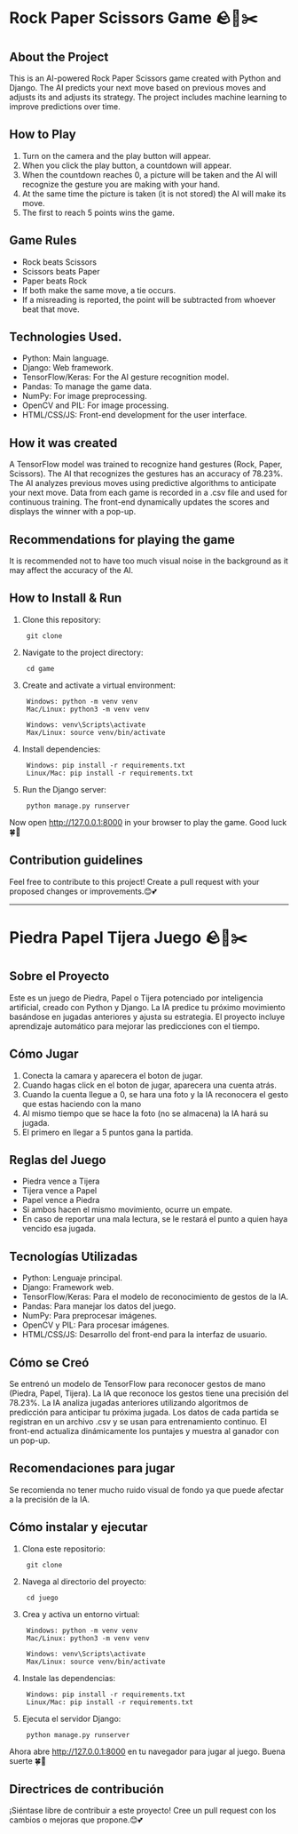 # Rock Paper Scissors Game 🪨🧻✂️
## About the Project
This is an AI-powered Rock Paper Scissors game created with Python and Django. The AI predicts your next move based on previous moves and adjusts its
and adjusts its strategy. The project includes machine learning to improve predictions over time.

## How to Play
1. Turn on the camera and the play button will appear.
2. When you click the play button, a countdown will appear.
3. When the countdown reaches 0, a picture will be taken and the AI will recognize the gesture you are making with your hand.
4. At the same time the picture is taken (it is not stored) the AI will make its move.
5. The first to reach 5 points wins the game.

## Game Rules
- Rock beats Scissors
- Scissors beats Paper
- Paper beats Rock
- If both make the same move, a tie occurs.
- If a misreading is reported, the point will be subtracted from whoever beat that move.

## Technologies Used.
- Python: Main language.
- Django: Web framework.
- TensorFlow/Keras: For the AI gesture recognition model.
- Pandas: To manage the game data.
- NumPy: For image preprocessing.
- OpenCV and PIL: For image processing.
- HTML/CSS/JS: Front-end development for the user interface.

## How it was created
A TensorFlow model was trained to recognize hand gestures (Rock, Paper, Scissors).
The AI that recognizes the gestures has an accuracy of 78.23%.
The AI analyzes previous moves using predictive algorithms to anticipate your next move.
Data from each game is recorded in a .csv file and used for continuous training.
The front-end dynamically updates the scores and displays the winner with a pop-up.

## Recommendations for playing the game
It is recommended not to have too much visual noise in the background as it may affect the accuracy of the AI.

## How to Install & Run
1. Clone this repository:

        git clone

2. Navigate to the project directory:

        cd game
3. Create and activate a virtual environment:

        Windows: python -m venv venv
        Mac/Linux: python3 -m venv venv

        Windows: venv\Scripts\activate
        Max/Linux: source venv/bin/activate
   
4. Install dependencies:

        Windows: pip install -r requirements.txt
        Linux/Mac: pip install -r requirements.txt
        
5. Run the Django server:

        python manage.py runserver

Now open http://127.0.0.1:8000 in your browser to play the game. Good luck 🍀🤖

## Contribution guidelines
Feel free to contribute to this project! Create a pull request with your proposed changes or improvements.😊💕


-----------------------------------------------------------------------------------------------------------------------------------------------------------------------------------------
# Piedra Papel Tijera Juego 🪨🧻✂️
## Sobre el Proyecto
Este es un juego de Piedra, Papel o Tijera potenciado por inteligencia artificial, creado con Python y Django. La IA predice tu próximo movimiento basándose en jugadas
anteriores y ajusta su estrategia. El proyecto incluye aprendizaje automático para mejorar las predicciones con el tiempo.

## Cómo Jugar
1. Conecta la camara y aparecera el boton de jugar.
2. Cuando hagas click en el boton de jugar, aparecera una cuenta atrás.
3. Cuando la cuenta llegue a 0, se hara una foto y la IA reconocera el gesto que estas haciendo con la mano
4. Al mismo tiempo que se hace la foto (no se almacena) la IA hará su jugada.
5. El primero en llegar a 5 puntos gana la partida.

## Reglas del Juego
- Piedra vence a Tijera
- Tijera vence a Papel
- Papel vence a Piedra
- Si ambos hacen el mismo movimiento, ocurre un empate.
- En caso de reportar una mala lectura, se le restará el punto a quien haya vencido esa jugada.

## Tecnologías Utilizadas
- Python: Lenguaje principal.
- Django: Framework web.
- TensorFlow/Keras: Para el modelo de reconocimiento de gestos de la IA.
- Pandas: Para manejar los datos del juego.
- NumPy: Para preprocesar imágenes.
- OpenCV y PIL: Para procesar imágenes.
- HTML/CSS/JS: Desarrollo del front-end para la interfaz de usuario.

## Cómo se Creó
Se entrenó un modelo de TensorFlow para reconocer gestos de mano (Piedra, Papel, Tijera).
La IA que reconoce los gestos tiene una precisión del 78.23%.
La IA analiza jugadas anteriores utilizando algoritmos de predicción para anticipar tu próxima jugada.
Los datos de cada partida se registran en un archivo .csv y se usan para entrenamiento continuo.
El front-end actualiza dinámicamente los puntajes y muestra al ganador con un pop-up.

## Recomendaciones para jugar
Se recomienda no tener mucho ruido visual de fondo ya que puede afectar a la precisión de la IA.




## Cómo instalar y ejecutar
1. Clona este repositorio:

        git clone

2. Navega al directorio del proyecto:

        cd juego
3. Crea y activa un entorno virtual:

        Windows: python -m venv venv
        Mac/Linux: python3 -m venv venv

        Windows: venv\Scripts\activate
        Max/Linux: source venv/bin/activate
   
4. Instale las dependencias:

        Windows: pip install -r requirements.txt
        Linux/Mac: pip install -r requirements.txt
        
5. Ejecuta el servidor Django:

        python manage.py runserver

Ahora abre http://127.0.0.1:8000 en tu navegador para jugar al juego. Buena suerte 🍀🤖

## Directrices de contribución
¡Siéntase libre de contribuir a este proyecto! Cree un pull request con los cambios o mejoras que propone.😊💕


















